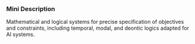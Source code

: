 ### Mini Description

Mathematical and logical systems for precise specification of objectives and constraints, including temporal, modal, and deontic logics adapted for AI systems.
